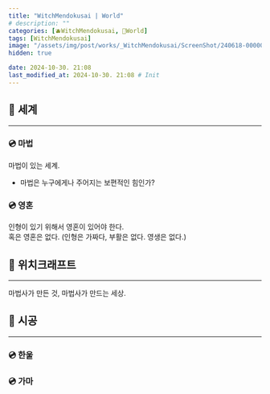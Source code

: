```yaml
---
title: "WitchMendokusai | World"
# description: ""
categories: [🫐WitchMendokusai, 🥥World]
tags: [WitchMendokusai]
image: "/assets/img/post/works/_WitchMendokusai/ScreenShot/240618-000000.png"
hidden: true

date: 2024-10-30. 21:08
last_modified_at: 2024-10-30. 21:08 # Init
---
```


## 📀 세계

---

### 💿 마법

마법이 있는 세계.  

- 마법은 누구에게나 주어지는 보편적인 힘인가?

### 💿 영혼

인형이 있기 위해서 영혼이 있어야 한다.  
혹은 영혼은 없다. (인형은 가짜다, 부활은 없다. 영생은 없다.)  

## 📀 위치크래프트

---

마법사가 만든 것, 마법사가 만드는 세상.  

## 📀 시공

---

### 💿 한울

### 💿 가마
